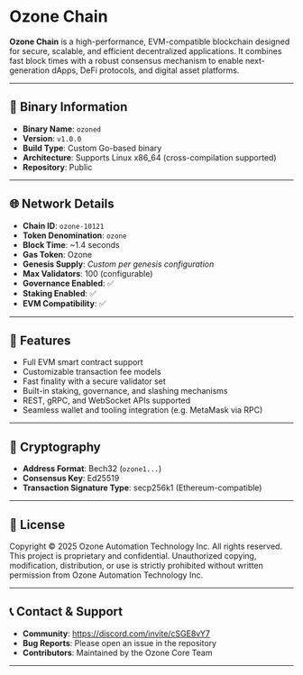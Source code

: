 # Ozone Chain


**Ozone Chain** is a high-performance, EVM-compatible blockchain designed for secure, scalable, and efficient decentralized applications. It combines fast block times with a robust consensus mechanism to enable next-generation dApps, DeFi protocols, and digital asset platforms.


---


## 🔧 Binary Information


- **Binary Name**: `ozoned`
- **Version**: `v1.0.0`
- **Build Type**: Custom Go-based binary
- **Architecture**: Supports Linux x86_64 (cross-compilation supported)
- **Repository**: Public


---


## 🌐 Network Details


- **Chain ID**: `ozone-10121`
- **Token Denomination**: `ozone`
- **Block Time**: ~1.4 seconds
- **Gas Token**: Ozone
- **Genesis Supply**: _Custom per genesis configuration_
- **Max Validators**: 100 (configurable)
- **Governance Enabled**: ✅
- **Staking Enabled**: ✅
- **EVM Compatibility**: ✅


---


## 🚀 Features


- Full EVM smart contract support
- Customizable transaction fee models
- Fast finality with a secure validator set
- Built-in staking, governance, and slashing mechanisms
- REST, gRPC, and WebSocket APIs supported
- Seamless wallet and tooling integration (e.g. MetaMask via RPC)


---


## 🔐 Cryptography


- **Address Format**: Bech32 (`ozone1...`)
- **Consensus Key**: Ed25519
- **Transaction Signature Type**: secp256k1 (Ethereum-compatible)


---


## 📎 License


Copyright © 2025 Ozone Automation Technology Inc. All rights reserved.
This project is proprietary and confidential. Unauthorized copying, modification, distribution, or use is strictly prohibited without written permission from Ozone Automation Technology Inc.


---


## 📞 Contact & Support


- **Community**: https://discord.com/invite/cSGE8vY7
- **Bug Reports**: Please open an issue in the repository
- **Contributors**: Maintained by the Ozone Core Team


---


